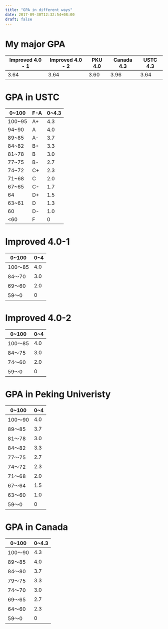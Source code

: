 ```yaml
---
title: "GPA in different ways"
date: 2017-09-30T12:32:54+08:00
draft: false
---
```

# My major GPA
|Improved 4.0 - 1 |	Improved 4.0 - 2 |	PKU 4.0 	|Canada 4.3 |	USTC 4.3|
|-----------------|------------------|------------|-----------|---------|
|3.64             |	3.64             |	3.60      |	3.96      |	3.64    |


# GPA in USTC
| 0~100 |F-A |0~4.3|
|-------|----|----|
|100~95 |A+  |4.3 |
|94~90  |A   |4.0 |
|89~85  |A-  |3.7 |
|84~82  |B+  |3.3 |
|81~78  |B   |3.0 |
|77~75  |B-  |2.7 |
|74~72  |C+  |2.3 |
|71~68  |C   |2.0 |
|67~65  |C-  |1.7 |
|64     |D+  |1.5 |
|63~61  |D   |1.3 |
|60     |D-  |1.0 |
|<60    |F   |0   |

# Improved 4.0-1
| 0~100 |0~4|
|-------|----|
|100～85| 	4.0|
|84～70 |	3.0|
|69～60 |	2.0|
|59～0  |	0|

# Improved 4.0-2
| 0~100 |0~4|
|-------|----|
|100～85 	|4.0|
|84～75 	|3.0|
|74～60 	|2.0|
|59～0 	|0|

# GPA in Peking Univeristy
| 0~100 |0~4|
|-------|----|
|100～90| 	4.0|
|89～85 |	3.7|
|81～78 |	3.0|
|84～82 |	3.3|
|77～75 |	2.7|
|74～72 |	2.3|
|71～68 	|2.0|
|67～64 	|1.5|
|63～60 |	1.0|
|59～0 |	0|

# GPA in Canada
| 0~100 |0~4.3|
|-------|----|
|100～90 |	4.3|
|89～85 	|4.0|
|84～80 	|3.7|
|79～75 	|3.3|
|74～70 	|3.0|
|69～65 	|2.7|
|64～60 	|2.3|
|59～0 	|0|
